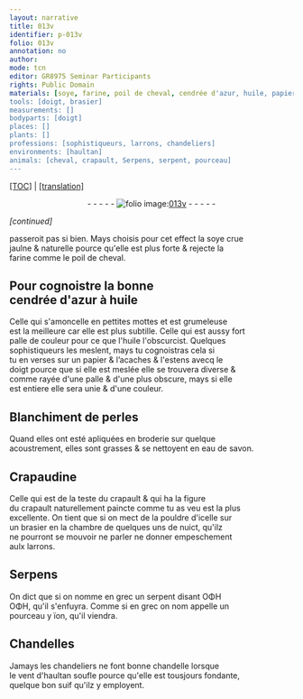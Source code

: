 ```yaml
---
layout: narrative
title: 013v
identifier: p-013v
folio: 013v
annotation: no
author:
mode: tcn
editor: GR8975 Seminar Participants
rights: Public Domain
materials: [soye, farine, poil de cheval, cendrée d'azur, huile, papier, perles, eau de savon, Crapaudine, suif]
tools: [doigt, brasier]
measurements: []
bodyparts: [doigt]
places: []
plants: []
professions: [sophistiqueurs, larrons, chandeliers]
environments: [haultan]
animals: [cheval, crapault, Serpens, serpent, pourceau]
---
```


<p><a href="{{ site.baseurl }}/normalized/">[TOC]</a> | <a href="{{ site.baseurl }}/texts/p-013v_tl/" target="_blank">[translation]</a></p><div class="folio" align="center">- - - - - <a href="http://gallica.bnf.fr/ark:/12148/btv1b10500001g/f32.image" target="_blank"><img src="https://cu-mkp.github.io/2017-workshop-edition/assets/photo-icon.png" alt="folio image: " style="display:inline-block; margin-bottom:-3px;"/>013v</a> - - - - - </div>  
 
*[continued]*
  
passeroit pas si bien. Mays choisis pour cet effect la <span class="m">soye</span> crue<br/> jaulne & naturelle pource qu'elle est plus forte & rejecte la<br/> <span class="m">farine</span> comme le <span class="m">poil de <span class="al">cheval</span></span>.

 
  

## Pour cognoistre la bonne<br/> <span class="m">cendrée d'azur</span> à <span class="m">huile</span>

 
Celle qui s'amoncelle en pettites mottes et est grumeleuse<br/> est la meilleure car elle est plus subtille. Celle qui est aussy fort<br/> palle de couleur pour ce que l'<span class="m">huile</span> l'obscurcist. Quelques<br/> <span class="pro">sophistiqueurs</span> les meslent, mays tu cognoistras cela si<br/> tu en verses sur un <span class="m">papier</span> & l’acaches & l'estens avecq le<br/> <span class="tl"><span class="bp">doigt</span></span> pource que si elle est meslée elle se trouvera diverse &<br/> comme rayée d'une palle & d'une plus obscure, mays si elle<br/> est entiere elle sera unie & d'une couleur. 
 
 
  

## Blanchiment de <span class="m">perles</span>

 
Quand elles ont esté apliquées en broderie sur quelque<br/> acoustrement, elles sont grasses & se nettoyent en <span class="m">eau de savon</span>. 
 
 
  

## <span class="m">Crapaudine</span>

 
Celle qui est de la teste du <span class="al">crapault</span> & qui ha la figure<br/> du <span class="al">crapault</span> naturellement paincte co<span class="exp">mm</span>e tu as veu est la plus<br/> excellente. On tient que si on mect de la pouldre d'icelle sur<br/> un <span class="tl">brasier</span> en la chambre de quelques uns de nuict, qu'ilz<br/> ne pourront se mouvoir ne parler ne donner empeschement<br/> aulx <span class="pro">larrons</span>. 
 
 
  

## <span class="al">Serpens</span>

 
On dict que si on nomme en grec un <span class="al">serpent</span> disant ΟΦΗ<br/> ΟΦΗ, qu'il s'enfuyra. Comme si en grec on <span class="del">nom</span> appelle un<br/> <span class="al">pourceau</span> <span class="del">y</span> ïon, qu'il viendra. 
 
 
  

## Chandelles

 
Jamays les <span class="pro">chandeliers</span> ne font bonne chandelle lorsque<br/> le vent d'<span class="env">haultan</span> soufle pource qu'elle est tousjours fondante,<br/> quelque bon <span class="m">suif</span> qu'ilz y employent. 
 
